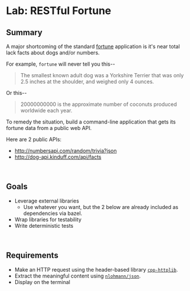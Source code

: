 # Lab: RESTful Fortune

## Summary
A major shortcoming of the standard [fortune](https://en.wikipedia.org/wiki/Fortune_(Unix))
application is it's near total lack facts about dogs and/or numbers.

For example, `fortune` will never tell you this--
> The smallest known adult dog was a Yorkshire Terrier that was only 2.5 inches 
> at the shoulder, and weighed only 4  ounces.

Or this--
> 20000000000 is the approximate number of coconuts produced worldwide each year.


To remedy the situation, build a command-line application
that gets its fortune data from a public web API.  

Here are 2 public APIs:
* http://numbersapi.com/random/trivia?json
* http://dog-api.kinduff.com/api/facts

<br/>

## Goals
* Leverage external libraries
  - Use whatever you want, but the 2 below are already included as dependencies via bazel.
* Wrap libraries for testability
* Write deterministic tests

<br/>

## Requirements
* Make an HTTP request using the header-based library [`cpp-httplib`](https://github.com/yhirose/cpp-httplib).
* Extract the meaningful content using [`nlohmann/json`](https://github.com/nlohmann/json).
* Display on the terminal

